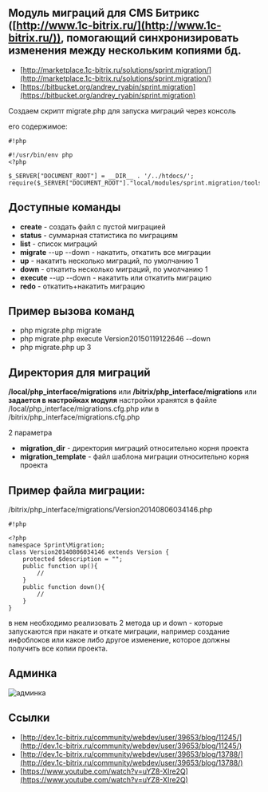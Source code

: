 Модуль миграций для CMS Битрикс ([http://www.1c-bitrix.ru/](http://www.1c-bitrix.ru/)), помогающий синхронизировать изменения между нескольким копиями бд. 
--------------------------------------------------------------------------------------------------------
* [http://marketplace.1c-bitrix.ru/solutions/sprint.migration/](http://marketplace.1c-bitrix.ru/solutions/sprint.migration/)
* [https://bitbucket.org/andrey_ryabin/sprint.migration](https://bitbucket.org/andrey_ryabin/sprint.migration)

Создаем скрипт migrate.php для запуска миграций через консоль

его содержимое:


```
#!php

#!/usr/bin/env php
<?php

$_SERVER["DOCUMENT_ROOT"] = __DIR__ . '/../htdocs/';
require($_SERVER["DOCUMENT_ROOT"]."local/modules/sprint.migration/tools/migrate.php");

```

Доступные команды
-------------------------
* **create** <description> - создать файл с пустой миграцией
* **status** - суммарная статистика по миграциям
* **list** - список миграций
* **migrate** --up --down - накатить, откатить все миграции
* **up** <limit> - накатить несколько миграций, по умолчанию 1
* **down** <limit> - откатить несколько миграций, по умолчанию 1
* **execute** <version> --up --down - накатить или откатить миграцию
* **redo** <version> - откатить+накатить миграцию 

Пример вызова команд
-------------------------
* php migrate.php migrate
* php migrate.php execute Version20150119122646 --down
* php migrate.php up 3


Директория для миграций
-------------------------
**/local/php_interface/migrations**
или
**/bitrix/php_interface/migrations**
или 
**задается в настройках модуля**
настройки хранятся в файле /local/php_interface/migrations.cfg.php
или в /bitrix/php_interface/migrations.cfg.php

2 параметра 
* **migration_dir** - директория миграций относительно корня проекта
* **migration_template** - файл шаблона миграции относительно корня проекта

Пример файла миграции:
-------------------------
/bitrix/php_interface/migrations/Version20140806034146.php

```
#!php

<?php
namespace Sprint\Migration;
class Version20140806034146 extends Version {
    protected $description = "";
    public function up(){
        //
    }
    public function down(){
        //
    }
}
```

в нем необходимо реализовать 2 метода up и down - которые запускаются при накате и откате миграции,
например создание инфоблоков или какое либо другое изменение, которое должны получить все копии проекта.


Админка
-------------------------
![админка](https://bitbucket.org/repo/aejkky/images/1841502107-gkrDVvOs9MQ62p.jpg)


Ссылки
-------------------------
* [http://dev.1c-bitrix.ru/community/webdev/user/39653/blog/11245/](http://dev.1c-bitrix.ru/community/webdev/user/39653/blog/11245/)
* [http://dev.1c-bitrix.ru/community/webdev/user/39653/blog/13788/](http://dev.1c-bitrix.ru/community/webdev/user/39653/blog/13788/)
* [https://www.youtube.com/watch?v=uYZ8-XIre2Q](https://www.youtube.com/watch?v=uYZ8-XIre2Q)